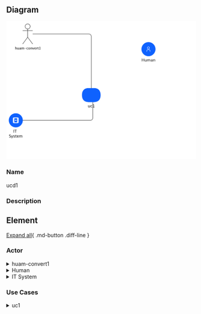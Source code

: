 
## Diagram

![ucd1](../img/usecasediagram_Hk5Xbf0ID0c.png)



### Name


ucd1


### Description



## Element

[Expand all](#){ .md-button .diff-line }


### Actor


    

<details markdown=1>
<summary markdown="span">huam-convert1</summary>

<table>
    <caption></caption>
    <thead>
        <tr>
            <th></th>
            <th></th>
        </tr>
    </thead>
    <tr>
        <td> <strong>Name</strong> </td>
        <td>huam-convert1</td>
    </tr>
    <tr>
        <td> <strong>Description</strong> </td>
        <td></td>
    </tr>
    <tr>
        <td> <strong>Type</strong> </td>
        <td>Human</td>
    </tr>
    <tr>
        <td> <strong>Generic Group</strong> </td>
        <td>
        
        </td>
    </tr>
</table>


</details>


    

<details markdown=1>
<summary markdown="span">Human</summary>

<table>
    <caption></caption>
    <thead>
        <tr>
            <th></th>
            <th></th>
        </tr>
    </thead>
    <tr>
        <td> <strong>Name</strong> </td>
        <td>Human</td>
    </tr>
    <tr>
        <td> <strong>Description</strong> </td>
        <td></td>
    </tr>
    <tr>
        <td> <strong>Type</strong> </td>
        <td>Human</td>
    </tr>
    <tr>
        <td> <strong>Generic Group</strong> </td>
        <td>
        
                
                <div><strong>Zone,Zone</strong>[Auto-Generated]</div>
                <div>This group is derived from Zone named Zone.</div>
                
                
        </td>
    </tr>
</table>


</details>


    

<details markdown=1>
<summary markdown="span">IT System</summary>

<table>
    <caption></caption>
    <thead>
        <tr>
            <th></th>
            <th></th>
        </tr>
    </thead>
    <tr>
        <td> <strong>Name</strong> </td>
        <td>IT System</td>
    </tr>
    <tr>
        <td> <strong>Description</strong> </td>
        <td></td>
    </tr>
    <tr>
        <td> <strong>Type</strong> </td>
        <td>IT System</td>
    </tr>
    <tr>
        <td> <strong>Generic Group</strong> </td>
        <td>
        
        </td>
    </tr>
</table>


</details>


    



### Use Cases



    

<details markdown=1>
<summary markdown="span">uc1</summary>

<table>
    <caption></caption>
    <thead>
        <tr>
            <th></th>
            <th></th>
        </tr>
    </thead>
    <tr>
        <td> <strong>Name</strong> </td>
        <td>uc1</td>
    </tr>
    <tr>
        <td> <strong>Description</strong> </td>
        <td>dfasdf</td>
    </tr>
</table>


</details>


    

